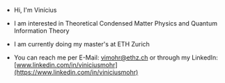 - Hi, I'm Vinícius

- I am interested in Theoretical Condensed Matter Physics and Quantum Information Theory

- I am currently doing my master's at ETH Zurich

- You can reach me per E-Mail: [vimohr@ethz.ch](mailto:vimohr@ethz.ch) or through my LinkedIn: [www.linkedin.com/in/viniciusmohr](https://www.linkedin.com/in/viniciusmohr)
